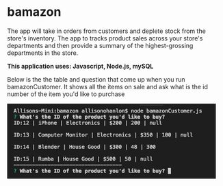 # bamazon

The app will take in orders from customers and deplete stock from the store's inventory. The app to tracks product sales across your store's departments and then provide a summary of the highest-grossing departments in the store.

**This application uses: Javascript, Node.js, mySQL**

Below is the the table and question that come up when you run bamazonCustomer. It shows all the items on sale and ask what is the id number of the item you'd like to purchase

![screenshot-1](img/screenshot1.png)
